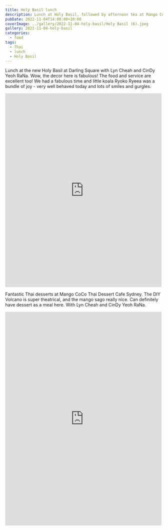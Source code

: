 ```yaml
---
title: Holy Basil lunch
description: Lunch at Holy Basil, followed by afternoon tea at Mango Coco
pubDate: 2022-11-04T14:00:00+10:00
coverImage: ../gallery/2022-11-04-holy-basil/Holy Basil (6).jpeg
gallery: 2022-11-04-holy-basil
categories:
  - food
tags:
  - Thai
  - lunch
  - Holy Basil
---
```


Lunch at the new Holy Basil at Darling Square with Lyn Cheah and CinDy Yeoh RaNa. Wow, the decor here is fabulous! The food and service are excellent too! We had a fabulous time and little koala Ryoko Ryeea was a bundle of joy - very well behaved today and lots of smiles and gurgles.

<iframe src="https://www.facebook.com/plugins/post.php?href=https%3A%2F%2Fwww.facebook.com%2Fchris1.tham%2Fposts%2Fpfbid0kMEvGvR5NYuYV5i8gKSYmvMNbjRZzoq8qcboq1PitREkPXQREuRynbKcnyBSoqvsl&show_text=true&width=500" width="500" height="620" style="border:none;overflow:hidden" scrolling="no" frameborder="0" allowfullscreen="true" allow="autoplay; clipboard-write; encrypted-media; picture-in-picture; web-share"></iframe>

Fantastic Thai desserts at Mango CoCo Thai Dessert Cafe Sydney. The DIY Volcano is super theatrical, and the mango sago really nice. Can definitely have dessert as a meal here. With Lyn Cheah and CinDy Yeoh RaNa.

<iframe src="https://www.facebook.com/plugins/post.php?href=https%3A%2F%2Fwww.facebook.com%2Fchris1.tham%2Fposts%2Fpfbid0EGPdCu1rorHHGDbWc9qreuLJzr8Fxu8PSyeQpuZVUNYcaX59gtSEhhUTFpCHMFy7l&show_text=true&width=500" width="500" height="684" style="border:none;overflow:hidden" scrolling="no" frameborder="0" allowfullscreen="true" allow="autoplay; clipboard-write; encrypted-media; picture-in-picture; web-share"></iframe>
